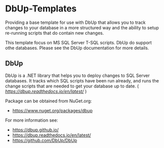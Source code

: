 # DbUp-Templates
Providing a base template for use with DbUp that allows you to track changes to your database in a more structured way and the ability to setup re-running scripts that do contain new changes.

This template focus on MS SQL Server T-SQL scripts.  DbUp do support othe databases.  Please see the DbUp documentation for more details.

## DbUp

DbUp is a .NET library that helps you to deploy changes to SQL Server databases. It tracks which SQL scripts have been run already, and runs the change scripts that are needed to get your database up to date.
( *https://dbup.readthedocs.io/en/latest/* )


Package can be obtained from NuGet.org:
* https://www.nuget.org/packages/dbup

For more information see:

* https://dbup.github.io/
* https://dbup.readthedocs.io/en/latest/
* https://github.com/DbUp/DbUp
